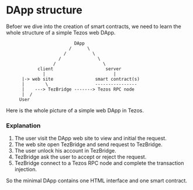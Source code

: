 # DApp structure
Befoer we dive into the creation of smart contracts, we need to learn the whole structure of a simple Tezos web DApp.

```
                          DApp
                        /      \
                      /          \
                    /              \
                  /                  \ 
            client                    server
              |                          |
      |-> web site                smart contract(s)
      |        \                  ----------------
      |    ---> TezBridge -------> Tezos RPC node
      |  /
     User
```

Here is the whole picture of a simple web DApp in Tezos.

### Explanation
1. The user visit the DApp web site to view and initial the request.
2. The web site open TezBridge and send request to TezBridge.
3. The user unlock his account in TezBridge.
4. TezBridge ask the user to accept or reject the request.
5. TezBridge connect to a Tezos RPC node and complete the transaction injection.

So the minimal DApp contains one HTML interface and one smart contract.